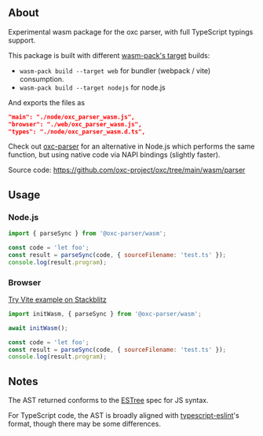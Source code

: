 ## About

Experimental wasm package for the oxc parser, with full TypeScript typings support.

This package is built with different [wasm-pack's target](https://rustwasm.github.io/docs/wasm-bindgen/reference/deployment.html) builds:

- `wasm-pack build --target web` for bundler (webpack / vite) consumption.
- `wasm-pack build --target nodejs` for node.js

And exports the files as

```json
"main": "./node/oxc_parser_wasm.js",
"browser": "./web/oxc_parser_wasm.js",
"types": "./node/oxc_parser_wasm.d.ts",
```

Check out [oxc-parser](https://www.npmjs.com/package/oxc-parser) for an alternative in Node.js
which performs the same function, but using native code via NAPI bindings (slightly faster).

Source code: https://github.com/oxc-project/oxc/tree/main/wasm/parser

## Usage

### Node.js

```js
import { parseSync } from '@oxc-parser/wasm';

const code = 'let foo';
const result = parseSync(code, { sourceFilename: 'test.ts' });
console.log(result.program);
```

### Browser

[Try Vite example on Stackblitz](https://stackblitz.com/edit/vitejs-vite-ydyvyjav?file=src%2Fmain.js)

```js
import initWasm, { parseSync } from '@oxc-parser/wasm';

await initWasm();

const code = 'let foo';
const result = parseSync(code, { sourceFilename: 'test.ts' });
console.log(result.program);
```

## Notes

The AST returned conforms to the [ESTree](https://github.com/estree/estree) spec for JS syntax.

For TypeScript code, the AST is broadly aligned with
[typescript-eslint](https://typescript-eslint.io/packages/parser/)'s format, though there may be some
differences.
